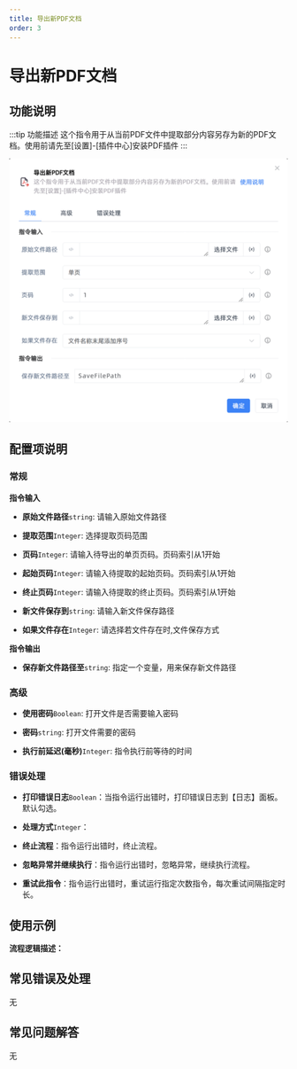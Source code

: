 ```yaml
---
title: 导出新PDF文档
order: 3
---
```


# 导出新PDF文档

## 功能说明

:::tip 功能描述
这个指令用于从当前PDF文件中提取部分内容另存为新的PDF文档。使用前请先至[设置]-[插件中心]安装PDF插件
:::

![导出新PDF文档](../../../assets/导出新PDF文档_command.png)

## 配置项说明

### 常规

**指令输入**

- **原始文件路径**`string`: 请输入原始文件路径

- **提取范围**`Integer`: 选择提取页码范围

- **页码**`Integer`: 请输入待导出的单页页码。页码索引从1开始

- **起始页码**`Integer`: 请输入待提取的起始页码。页码索引从1开始

- **终止页码**`Integer`: 请输入待提取的终止页码。页码索引从1开始

- **新文件保存到**`string`: 请输入新文件保存路径

- **如果文件存在**`Integer`: 请选择若文件存在时,文件保存方式


**指令输出**

- **保存新文件路径至**`string`: 指定一个变量，用来保存新文件路径

### 高级

- **使用密码**`Boolean`: 打开文件是否需要输入密码

- **密码**`string`: 打开文件需要的密码

- **执行前延迟(毫秒)**`Integer`: 指令执行前等待的时间

### 错误处理

- **打印错误日志**`Boolean`：当指令运行出错时，打印错误日志到【日志】面板。默认勾选。

- **处理方式**`Integer`：

 - **终止流程**：指令运行出错时，终止流程。

 - **忽略异常并继续执行**：指令运行出错时，忽略异常，继续执行流程。

 - **重试此指令**：指令运行出错时，重试运行指定次数指令，每次重试间隔指定时长。

## 使用示例

**流程逻辑描述：** 

## 常见错误及处理

无

## 常见问题解答

无

